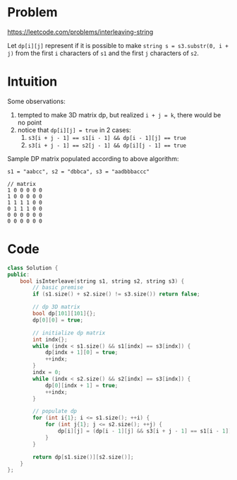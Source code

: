 # Problem
https://leetcode.com/problems/interleaving-string

Let `dp[i][j]` represent if it is possible to make `string s = s3.substr(0, i + j)` from the first `i` characters of `s1` and the first `j` characters of `s2`.

# Intuition
Some observations:
1. tempted to make 3D matrix dp, but realized `i + j = k`, there would be no point
2. notice that `dp[i][j] = true` in 2 cases:
    1. `s3[i + j - 1] == s1[i - 1] && dp[i - 1][j] == true`
    2. `s3[i + j - 1] == s2[j - 1] && dp[i][j - 1] == true`

Sample DP matrix populated according to above algorithm:
```
s1 = "aabcc", s2 = "dbbca", s3 = "aadbbbaccc"

// matrix
1 0 0 0 0 0 
1 0 0 0 0 0 
1 1 1 1 0 0 
0 1 1 1 0 0 
0 0 0 0 0 0 
0 0 0 0 0 0 
```

# Code
```cpp []
class Solution {
public:
    bool isInterleave(string s1, string s2, string s3) {
        // basic premise
        if (s1.size() + s2.size() != s3.size()) return false;

        // dp 3D matrix
        bool dp[101][101]{};
        dp[0][0] = true;

        // initialize dp matrix
        int indx{};
        while (indx < s1.size() && s1[indx] == s3[indx]) {
            dp[indx + 1][0] = true;
            ++indx;
        }
        indx = 0;
        while (indx < s2.size() && s2[indx] == s3[indx]) {
            dp[0][indx + 1] = true;
            ++indx;
        }

        // populate dp
        for (int i{1}; i <= s1.size(); ++i) {
            for (int j{1}; j <= s2.size(); ++j) {
                dp[i][j] = (dp[i - 1][j] && s3[i + j - 1] == s1[i - 1]) || (dp[i][j - 1] && s3[i + j - 1] == s2[j - 1]);
            }
        }

        return dp[s1.size()][s2.size()];
    }
};
```